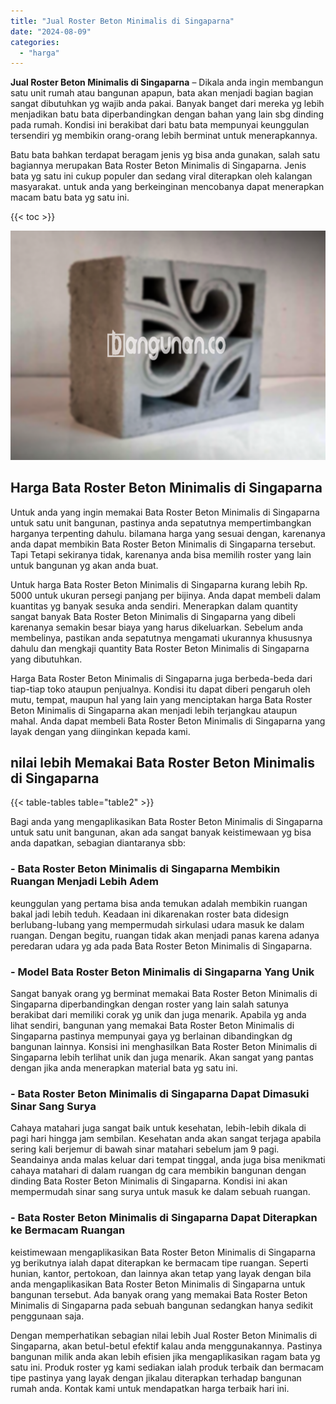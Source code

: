 ```yaml
---
title: "Jual Roster Beton Minimalis di Singaparna"
date: "2024-08-09"
categories: 
  - "harga"
---
```


**Jual Roster Beton Minimalis di Singaparna** – Dikala anda ingin membangun satu unit rumah atau bangunan apapun, bata akan menjadi bagian bagian sangat dibutuhkan yg wajib anda pakai. Banyak banget dari mereka yg lebih menjadikan batu bata diperbandingkan dengan bahan yang lain sbg dinding pada rumah. Kondisi ini berakibat dari batu bata mempunyai keunggulan tersendiri yg membikin orang-orang lebih berminat untuk menerapkannya.

Batu bata bahkan terdapat beragam jenis yg bisa anda gunakan, salah satu bagiannya merupakan Bata Roster Beton Minimalis di Singaparna. Jenis bata yg satu ini cukup populer dan sedang viral diterapkan oleh kalangan masyarakat. untuk anda yang berkeinginan mencobanya dapat menerapkan macam batu bata yg satu ini.

{{< toc >}}

![Jual Roster Beton Minimalis di Singaparna](/images/bata-roster-minimalis-16.png)

## Harga Bata Roster Beton Minimalis di Singaparna

Untuk anda yang ingin memakai Bata Roster Beton Minimalis di Singaparna untuk satu unit bangunan, pastinya anda sepatutnya mempertimbangkan harganya terpenting dahulu. bilamana harga yang sesuai dengan, karenanya anda dapat membikin Bata Roster Beton Minimalis di Singaparna tersebut. Tapi Tetapi sekiranya tidak, karenanya anda bisa memilih roster yang lain untuk bangunan yg akan anda buat.

Untuk harga Bata Roster Beton Minimalis di Singaparna kurang lebih Rp. 5000 untuk ukuran persegi panjang per bijinya. Anda dapat membeli dalam kuantitas yg banyak sesuka anda sendiri. Menerapkan dalam quantity sangat banyak Bata Roster Beton Minimalis di Singaparna yang dibeli karenanya semakin besar biaya yang harus dikeluarkan. Sebelum anda membelinya, pastikan anda sepatutnya mengamati ukurannya khususnya dahulu dan mengkaji quantity Bata Roster Beton Minimalis di Singaparna yang dibutuhkan.

Harga Bata Roster Beton Minimalis di Singaparna juga berbeda-beda dari tiap-tiap toko ataupun penjualnya. Kondisi itu dapat diberi pengaruh oleh mutu, tempat, maupun hal yang lain yang menciptakan harga Bata Roster Beton Minimalis di Singaparna akan menjadi lebih terjangkau ataupun mahal. Anda dapat membeli Bata Roster Beton Minimalis di Singaparna yang layak dengan yang diinginkan kepada kami.

## nilai lebih Memakai Bata Roster Beton Minimalis di Singaparna

{{< table-tables table="table2" >}}

Bagi anda yang mengaplikasikan Bata Roster Beton Minimalis di Singaparna untuk satu unit bangunan, akan ada sangat banyak keistimewaan yg bisa anda dapatkan, sebagian diantaranya sbb:

### \- Bata Roster Beton Minimalis di Singaparna Membikin Ruangan Menjadi Lebih Adem

keunggulan yang pertama bisa anda temukan adalah membikin ruangan bakal jadi lebih teduh. Keadaan ini dikarenakan roster bata didesign berlubang-lubang yang mempermudah sirkulasi udara masuk ke dalam ruangan. Dengan begitu, ruangan tidak akan menjadi panas karena adanya peredaran udara yg ada pada Bata Roster Beton Minimalis di Singaparna.

### \- Model Bata Roster Beton Minimalis di Singaparna Yang Unik

Sangat banyak orang yg berminat memakai Bata Roster Beton Minimalis di Singaparna diperbandingkan dengan roster yang lain salah satunya berakibat dari memiliki corak yg unik dan juga menarik. Apabila yg anda lihat sendiri, bangunan yang memakai Bata Roster Beton Minimalis di Singaparna pastinya mempunyai gaya yg berlainan dibandingkan dg bangunan lainnya. Konsisi ini menghasilkan Bata Roster Beton Minimalis di Singaparna lebih terlihat unik dan juga menarik. Akan sangat yang pantas dengan jika anda menerapkan material bata yg satu ini.

### \- Bata Roster Beton Minimalis di Singaparna Dapat Dimasuki Sinar Sang Surya

Cahaya matahari juga sangat baik untuk kesehatan, lebih-lebih dikala di pagi hari hingga jam sembilan. Kesehatan anda akan sangat terjaga apabila sering kali berjemur di bawah sinar matahari sebelum jam 9 pagi. Seandainya anda malas keluar dari tempat tinggal, anda juga bisa menikmati cahaya matahari di dalam ruangan dg cara membikin bangunan dengan dinding Bata Roster Beton Minimalis di Singaparna. Kondisi ini akan mempermudah sinar sang surya untuk masuk ke dalam sebuah ruangan.

### \- Bata Roster Beton Minimalis di Singaparna Dapat Diterapkan ke Bermacam Ruangan

keistimewaan mengaplikasikan Bata Roster Beton Minimalis di Singaparna yg berikutnya ialah dapat diterapkan ke bermacam tipe ruangan. Seperti hunian, kantor, pertokoan, dan lainnya akan tetap yang layak dengan bila anda mengaplikasikan Bata Roster Beton Minimalis di Singaparna untuk bangunan tersebut. Ada banyak orang yang memakai Bata Roster Beton Minimalis di Singaparna pada sebuah bangunan sedangkan hanya sedikit penggunaan saja.

Dengan memperhatikan sebagian nilai lebih Jual Roster Beton Minimalis di Singaparna, akan betul-betul efektif kalau anda menggunakannya. Pastinya bangunan milik anda akan lebih efisien jika mengaplikasikan ragam bata yg satu ini. Produk roster yg kami sediakan ialah produk terbaik dan bermacam tipe pastinya yang layak dengan jikalau diterapkan terhadap bangunan rumah anda. Kontak kami untuk mendapatkan harga terbaik hari ini.
